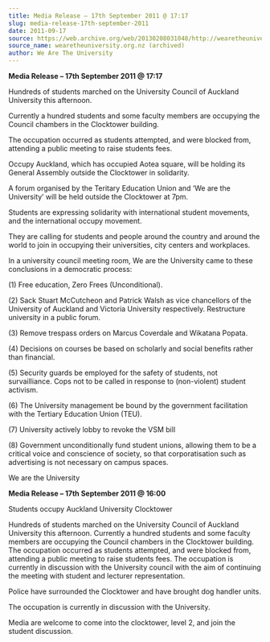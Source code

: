 ```yaml
---
title: Media Release – 17th September 2011 @ 17:17
slug: media-release-17th-september-2011
date: 2011-09-17
source: https://web.archive.org/web/20130208031048/http://wearetheuniversity.org.nz/press-releases/media-release-17th-september-2011/
source_name: wearetheuniversity.org.nz (archived)
author: We Are The University
---
```


**Media Release – 17th September 2011 @ 17:17**

Hundreds of students marched on the University Council of Auckland University this afternoon.

Currently a hundred students and some faculty members are occupying the Council chambers in the Clocktower building.

The occupation occurred as students attempted, and were blocked from, attending a public meeting to raise students fees.

Occupy Auckland, which has occupied Aotea square, will be holding its General Assembly outside the Clocktower in solidarity.

A forum organised by the Teritary Education Union and ‘We are the University’ will be held outside the Clocktower at 7pm.

Students are expressing solidarity with international student movements, and the international occupy movement.

They are calling for students and people around the country and around the world to join in occupying their universities, city centers and workplaces.

In a university council meeting room, We are the University came to these conclusions in a democratic process:

(1) Free education, Zero Frees (Unconditional).

(2) Sack Stuart McCutcheon and Patrick Walsh as vice chancellors of the University of Auckland and Victoria University respectively. Restructure university in a public forum.

(3) Remove trespass orders on Marcus Coverdale and Wikatana Popata.

(4) Decisions on courses be based on scholarly and social benefits rather than financial.

(5) Security guards be employed for the safety of students, not survailliance. Cops not to be called in response to (non-violent) student activism.

(6) The University management be bound by the government facilitation with the Tertiary Education Union (TEU).

(7) University actively lobby to revoke the VSM bill

(8) Government unconditionally fund student unions, allowing them to be a critical voice and conscience of society, so that corporatisation such as advertising is not necessary on campus spaces.

We are the University

**Media Release – 17th September 2011 @ 16:00**

Students occupy Auckland University Clocktower

Hundreds of students marched on the University Council of Auckland University this afternoon. Currently a hundred students and some faculty members are occupying the Council chambers in the Clocktower building. The occupation occurred as students attempted, and were blocked from, attending a public meeting to raise students fees. The occupation is currently in discussion with the University council with the aim of continuing the meeting with student and lecturer representation.

Police have surrounded the Clocktower and have brought dog handler units.

The occupation is currently in discussion with the University.

Media are welcome to come into the clocktower, level 2, and join the student discussion.